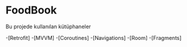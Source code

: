 # FoodBook
Bu projede kullanılan kütüphaneler

-[Retrofit]
-[MVVM]
-[Coroutines]
-[Navigations]
-[Room]
-[Fragments]

